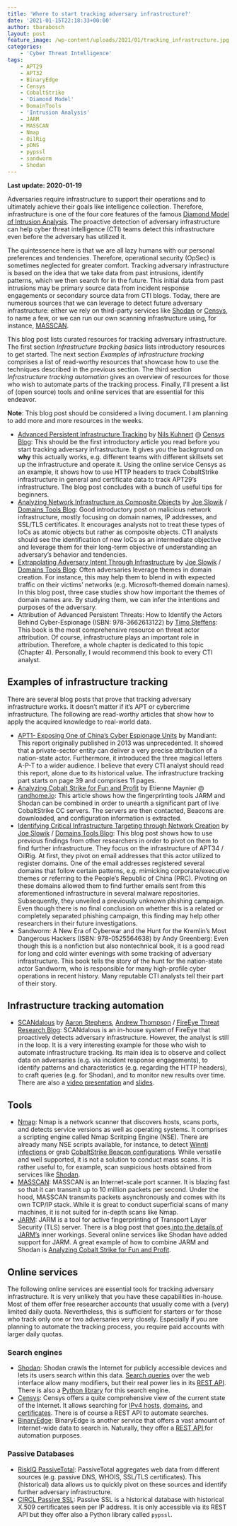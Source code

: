 ```yaml
---
title: 'Where to start tracking adversary infrastructure?'
date: '2021-01-15T22:18:33+00:00'
author: tbarabosch
layout: post
feature_image: /wp-content/uploads/2021/01/tracking_infrastructure.jpg
categories:
    - 'Cyber Threat Intelligence'
tags:
    - APT29
    - APT32
    - BinaryEdge
    - Censys
    - CobaltStrike
    - 'Diamond Model'
    - DomainTools
    - 'Intrusion Analysis'
    - JARM
    - MASSCAN
    - Nmap
    - OilRig
    - pDNS
    - pypssl
    - sandworm
    - Shodan
---
```


**Last update: 2020-01-19**

Adversaries require infrastructure to support their operations and to ultimately achieve their goals like intelligence collection. Therefore, infrastructure is one of the four core features of the famous [Diamond Model of Intrusion Analysis](https://www.activeresponse.org/wp-content/uploads/2013/07/diamond.pdf). The proactive detection of adversary infrastructure can help cyber threat intelligence (CTI) teams detect this infrastructure even before the adversary has utilized it.

<!--more-->

The quintessence here is that we are all lazy humans with our personal preferences and tendencies. Therefore, operational security (OpSec) is sometimes neglected for greater comfort. Tracking adversary infrastructure is based on the idea that we take data from past intrusions, identify patterns, which we then search for in the future. This initial data from past intrusions may be primary source data from incident response engagements or secondary source data from CTI blogs. Today, there are numerous sources that we can leverage to detect future adversary infrastructure: either we rely on third-party services like [Shodan](https://www.shodan.io/) or [Censys](https://censys.io/), to name a few, or we can run our own scanning infrastructure using, for instance, [MASSCAN](https://github.com/robertdavidgraham/masscan).

This blog post lists curated resources for tracking adversary infrastructure. The first section *Infrastructure tracking basics* lists introductory resources to get started. The next section *Examples of infrastructure tracking* comprises a list of read-worthy resources that showcase how to use the techniques described in the previous section. The third section *Infrastructure tracking automation* gives an overview of resources for those who wish to automate parts of the tracking process. Finally, I’ll present a list of (open source) tools and online services that are essential for this endeavor.

**Note**: This blog post should be considered a living document. I am planning to add more and more resources in the weeks.

- [Advanced Persistent Infrastructure Tracking](https://censys.io/advanced-persistent-infrastructure-tracking/) by [Nils Kuhnert](https://twitter.com/0x3c7) @ [Censys Blog](https://censys.io/resources/): This should be the first introductory article you read before you start tracking adversary infrastructure. It gives you the background on **why** this actually works, e.g. different teams with different skillsets set up the infrastructure and operate it. Using the online service Censys as an example, it shows how to use HTTP headers to track CobaltStrike infrastructure in general and certificate data to track APT29’s infrastructure. The blog post concludes with a bunch of useful tips for beginners.
- [Analyzing Network Infrastructure as Composite Objects](https://www.domaintools.com/resources/blog/analyzing-network-infrastructure-as-composite-objects) by [Joe Slowik](https://twitter.com/jfslowik) / [Domains Tools Blog](https://www.domaintools.com/resources/blog/): Good introductory post on malicious network infrastructure, mostly focusing on domain names, IP addresses, and SSL/TLS certificates. It encourages analysts not to treat these types of IoCs as atomic objects but rather as composite objects. CTI analysts should see the identification of new IoCs as an intermediate objective and leverage them for their long-term objective of understanding an adversary’s behavior and tendencies.
- [Extrapolating Adversary Intent Through Infrastructure](https://www.domaintools.com/resources/blog/extrapolating-adversary-intent-through-infrastructure) by [Joe Slowik](https://twitter.com/jfslowik) / [Domains Tools Blog](https://www.domaintools.com/resources/blog/): Often adversaries leverage themes in domain creation. For instance, this may help them to blend in with expected traffic on their victims’ networks (e.g. Microsoft-themed domain names). In this blog post, three case studies show how important the themes of domain names are. By studying them, we can infer the intentions and purposes of the adversary.
- Attribution of Advanced Persistent Threats: How to Identify the Actors Behind Cyber-Espionage (ISBN: 978-3662613122) by [Timo Steffens](https://twitter.com/Timo_Steffens): This book is the most comprehensive resource on threat actor attribution. Of course, infrastructure plays an important role in attribution. Therefore, a whole chapter is dedicated to this topic (Chapter 4). Personally, I would recommend this book to every CTI analyst.

## Examples of infrastructure tracking

There are several blog posts that prove that tracking adversary infrastructure works. It doesn’t matter if it’s APT or cybercrime infrastructure. The following are read-worthy articles that show how to apply the acquired knowledge to real-world data.

- [APT1- Exposing One of China’s Cyber Espionage Units](https://www.fireeye.com/content/dam/fireeye-www/services/pdfs/mandiant-apt1-report.pdf) by Mandiant: This report originally published in 2013 was unprecedented. It showed that a private-sector entity can deliver a very precise attribution of a nation-state actor. Furthermore, it introduced the three magical letters A-P-T to a wider audience. I believe that every CTI analyst should read this report, alone due to its historical value. The infrastructure tracking part starts on page 39 and comprises 11 pages.
- [Analyzing Cobalt Strike for Fun and Profit](https://www.randhome.io/blog/2020/12/20/analyzing-cobalt-strike-for-fun-and-profit/) by Etienne Maynier @ [randhome.io](https://www.randhome.io/): This article shows how the fingerprinting tools JARM and Shodan can be combined in order to unearth a significant part of live CobaltStrike CC servers. The servers are then contacted, Beacons are downloaded, and configuration information is extracted.
- [Identifying Critical Infrastructure Targeting through Network Creation](https://www.domaintools.com/resources/blog/identifying-critical-infrastructure-targeting-through-network-creation) by [Joe Slowik](https://twitter.com/jfslowik) / [Domains Tools Blog](https://www.domaintools.com/resources/blog/): This blog post shows how to use previous findings from other researchers in order to pivot on them to find further infrastructure. They focus on the infrastructure of APT34 / OilRig. At first, they pivot on email addresses that this actor utilized to register domains. One of the email addresses registered several domains that follow certain patterns, e.g. mimicking corporate/executive themes or referring to the People’s Republic of China (PRC). Pivoting on these domains allowed them to find further emails sent from this aforementioned infrastructure in several malware repositories. Subsequently, they unveiled a previously unknown phishing campaign. Even though there is no final conclusion on whether this is a related or completely separated phishing campaign, this finding may help other researchers in their future investigations.
- Sandworm: A New Era of Cyberwar and the Hunt for the Kremlin’s Most Dangerous Hackers (ISBN: 978-0525564638) by Andy Greenberg: Even though this is a nonfiction but also nontechnical book, it is a good read for long and cold winter evenings with some tracking of adversary infrastructure. This book tells the story of the hunt for the nation-state actor Sandworm, who is responsible for many high-profile cyber operations in recent history. Many reputable CTI analysts tell their part of their story.

## <span class="ez-toc-section" id="Infrastructure_tracking_automation"></span>Infrastructure tracking automation<span class="ez-toc-section-end"></span>

- [SCANdalous](https://www.fireeye.com/blog/threat-research/2020/07/scandalous-external-detection-using-network-scan-data-and-automation.html) by [Aaron Stephens](https://twitter.com/x04steve), [Andrew Thompson](https://twitter.com/anthomsec) / [FireEye Threat Research Blog](https://www.fireeye.com/blog/threat-research.html): SCANdalous is an in-house system of FireEye that proactively detects adversary infrastructure. However, the analyst is still in the loop. It is a very interesting example for those who wish to automate infrastructure tracking. Its main idea is to observe and collect data on adversaries (e.g. via incident response engagements), to identify patterns and characteristics (e.g. regarding the HTTP headers), to craft queries (e.g. for Shodan), and to monitor new results over time. There are also a [video presentation](https://www.youtube.com/watch?v=x1tEOkY-7JE) and [slides](https://raw.githubusercontent.com/aaronst/talks/master/scanttouchthis.pdf).

## Tools

- [Nmap](https://nmap.org/): Nmap is a network scanner that discovers hosts, scans ports, and detects service versions as well as operating systems. It comprises a scripting engine called Nmap Scritping Engine (NSE). There are already many NSE scripts available, for instance, to detect [Winnti infections](https://github.com/TKCERT/winnti-nmap-script) or grab [CobaltStrike Beacon configurations](https://github.com/whickey-r7/grab_beacon_config/blob/main/grab_beacon_config.nse). While versatile and well supported, it is not a solution to conduct mass scans. It is rather useful to, for example, scan suspicious hosts obtained from services like [Shodan](https://www.shodan.io/).
- [MASSCAN](https://github.com/robertdavidgraham/masscan): MASSCAN is an Internet-scale port scanner. It is blazing fast so that it can transmit up to 10 million packets per second. Under the hood, MASSCAN transmits packets asynchronously and comes with its own TCP/IP stack. While it is great to conduct superficial scans of many machines, it is not suited for in-depth scans like Nmap.
- [JARM](https://github.com/salesforce/jarm): JARM is a tool for active fingerprinting of Transport Layer Security (TLS) server. There is a blog post that goes[ into the details of JARM’s](<http://Easily Identify Malicious Servers on the Internet with JARM>) inner workings. Several online services like Shodan have added support for JARM. A great example of how to combine JARM and Shodan is [Analyzing Cobalt Strike for Fun and Profit](https://www.randhome.io/blog/2020/12/20/analyzing-cobalt-strike-for-fun-and-profit/).

## Online services

The following online services are essential tools for tracking adversary infrastructure. It is very unlikely that you have these capabilities in-house. Most of them offer free researcher accounts that usually come with a (very) limited daily quota. Nevertheless, this is sufficient for starters or for those who track only one or two adversaries very closely. Especially if you are planning to automate the tracking process, you require paid accounts with larger daily quotas.

### Search engines

- [Shodan](https://www.shodan.io/): Shodan crawls the Internet for publicly accessible devices and lets its users search within this data. [Search queries](https://help.shodan.io/the-basics/search-query-fundamentals) over the web interface allow many modifiers, but their real power lies in its [REST API](https://developer.shodan.io/api). There is also a [Python library](https://shodan.readthedocs.io/en/latest/) for this search engine.
- [Censys](https://censys.io/): Censys offers a quite comprehensive view of the current state of the Internet. It allows searching for [IPv4 hosts](https://censys.io/ipv4), [domains](https://censys.io/domain), and [certificates](https://censys.io/certificates). There is of course a REST API to automate searches.
- [BinaryEdge](https://www.binaryedge.io/): BinaryEdge is another service that offers a vast amount of Internet-wide data to search in. Naturally, they offer a [REST API ](https://docs.binaryedge.io/api-v2/)for automation purposes.

### Passive Databases

- [RiskIQ PassiveTotal](https://community.riskiq.com/): PassiveTotal aggregates web data from different sources (e.g. passive DNS, WHOIS, SSL/TLS certificates). This (historical) data allows us to quickly pivot on these sources and identify further adversary infrastructure.
- [CIRCL Passive SSL](https://www.circl.lu/services/passive-ssl/): Passive SSL is a historical database with historical X.509 certificates seen per IP address. It is only accessible via its REST API but they offer also a Python library called `pypssl`.

